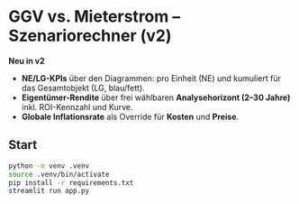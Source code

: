 # GGV vs. Mieterstrom – Szenariorechner (v2)

**Neu in v2**
- **NE/LG-KPIs** über den Diagrammen: pro Einheit (NE) und kumuliert für das Gesamtobjekt (LG, blau/fett).
- **Eigentümer-Rendite** über frei wählbaren **Analysehorizont (2–30 Jahre)** inkl. ROI-Kennzahl und Kurve.
- **Globale Inflationsrate** als Override für **Kosten** und **Preise**.

## Start
```bash
python -m venv .venv
source .venv/bin/activate
pip install -r requirements.txt
streamlit run app.py
```
